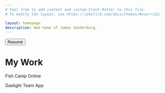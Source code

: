 ```yaml
---
# Feel free to add content and custom Front Matter to this file.
# To modify the layout, see https://jekyllrb.com/docs/themes/#overriding-theme-defaults

layout: homepage
description: Web home of James Vanderburg.
---
```

<button class="button-save large">Resumé</button>

# My Work

Fish Camp Online

Gaslight Team App
